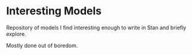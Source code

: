# Interesting Models
Repository of models I find interesting enough to write in Stan and briefly explore.

Mostly done out of boredom.
